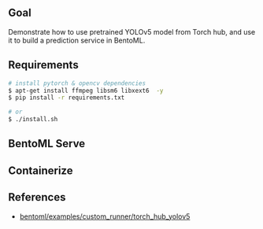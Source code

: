## Goal
Demonstrate how to use pretrained YOLOv5 model from Torch hub, and use it to build a prediction service in BentoML.


## Requirements
```bash
# install pytorch & opencv dependencies
$ apt-get install ffmpeg libsm6 libxext6  -y
$ pip install -r requirements.txt

# or
$ ./install.sh
```


## BentoML Serve


## Containerize


## References
- [bentoml/examples/custom_runner/torch_hub_yolov5]


[bentoml/examples/custom_runner/torch_hub_yolov5]: https://github.com/bentoml/BentoML/tree/main/examples/custom_runner/torch_hub_yolov5

